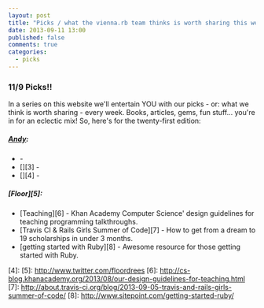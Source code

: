 ```yaml
---
layout: post
title: "Picks / what the vienna.rb team thinks is worth sharing this week"
date: 2013-09-11 13:00
published: false
comments: true
categories:
  - picks
---
```


### 11/9 Picks!!

In a series on this website we'll entertain YOU with our picks - or: what we think is worth sharing - every week.
Books, articles, gems, fun stuff... you're in for an eclectic mix! So, here's for the twenty-first edition:

##### [Andy][1]:
  - [][2] - 
  - [][3] - 
  - [][4] - 
  
##### [Floor][5]:
  - [Teaching][6] - Khan Academy Computer Science' design guidelines for teaching programming talkthroughs. 
  - [Travis CI & Rails Girls Summer of Code][7] - How to get from a dream to 19 scholarships in under 3 months.
  - [getting started with Ruby][8] - Awesome resource for those getting started with Ruby.

[1]: http://www.twitter.com/pxlpnk
[2]: 
[3]:
[4]:
[5]: http://www.twitter.com/floordrees
[6]: http://cs-blog.khanacademy.org/2013/08/our-design-guidelines-for-teaching.html
[7]: http://about.travis-ci.org/blog/2013-09-05-travis-and-rails-girls-summer-of-code/
[8]: http://www.sitepoint.com/getting-started-ruby/

